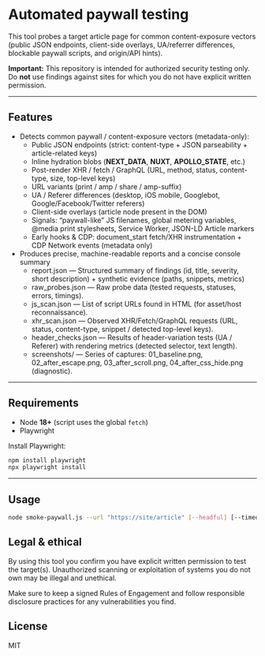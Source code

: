 # Automated paywall testing

This tool probes a target article page for common content-exposure vectors (public JSON endpoints, client-side overlays, UA/referrer differences, blockable paywall scripts, and origin/API hints).  

**Important:** This repository is intended for authorized security testing only. Do **not** use findings against sites for which you do not have explicit written permission.

---

## Features

- Detects common paywall / content-exposure vectors (metadata-only):
    - Public JSON endpoints (strict: content-type + JSON parseability + article-related keys)
	- Inline hydration blobs (__NEXT_DATA__, __NUXT__, __APOLLO_STATE__, etc.)
	- Post-render XHR / fetch / GraphQL (URL, method, status, content-type, size, top-level keys)
	- URL variants (print / amp / share / amp-suffix)
	- UA / Referer differences (desktop, iOS mobile, Googlebot, Google/Facebook/Twitter referers)
	- Client-side overlays (article node present in the DOM)
	- Signals: “paywall-like” JS filenames, global metering variables, @media print stylesheets, Service Worker, JSON-LD Article markers
	- Early hooks & CDP: document_start fetch/XHR instrumentation + CDP Network events (metadata only)
- Produces precise, machine-readable reports and a concise console summary
  - report.json — Structured summary of findings (id, title, severity, short description) + synthetic evidence (paths, snippets, metrics)
  - raw_probes.json — Raw probe data (tested requests, statuses, errors, timings).
  - js_scan.json — List of script URLs found in HTML (for asset/host reconnaissance).
  - xhr_scan.json — Observed XHR/Fetch/GraphQL requests (URL, status, content-type, snippet / detected top-level keys).
  - header_checks.json — Results of header-variation tests (UA / Referer) with rendering metrics (detected selector, text length).
  - screenshots/ — Series of captures: 01_baseline.png, 02_after_escape.png, 03_after_scroll.png, 04_after_css_hide.png (diagnostic).

---

## Requirements

- Node **18+** (script uses the global `fetch`)  
- Playwright

Install Playwright:

```bash
npm install playwright
npx playwright install
```

---

## Usage

```bash
node smoke-paywall.js --url "https://site/article" [--headful] [--timeout 60000] [--ua "UA String"]
```

## Legal & ethical

By using this tool you confirm you have explicit written permission to test the target(s). Unauthorized scanning or exploitation of systems you do not own may be illegal and unethical.

Make sure to keep a signed Rules of Engagement and follow responsible disclosure practices for any vulnerabilities you find.

## License

MIT